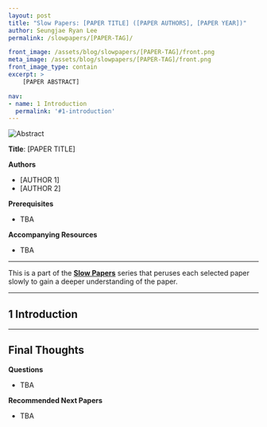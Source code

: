 ```yaml
---
layout: post
title: "Slow Papers: [PAPER TITLE] ([PAPER AUTHORS], [PAPER YEAR])"
author: Seungjae Ryan Lee
permalink: /slowpapers/[PAPER-TAG]/

front_image: /assets/blog/slowpapers/[PAPER-TAG]/front.png
meta_image: /assets/blog/slowpapers/[PAPER-TAG]/front.png
front_image_type: contain
excerpt: >
    [PAPER ABSTRACT]

nav:
- name: 1 Introduction
  permalink: '#1-introduction'
---
```


![Abstract]({{absolute_url}}/assets/blog/slowpapers/[PAPER-TAG]/front.png)

**Title**: [PAPER TITLE]

**Authors**
<div>
<ul class="slowpapers__authors">
  <li>[AUTHOR 1]</li>
  <li>[AUTHOR 2]</li>
</ul>
</div>

**Prerequisites**
 - TBA

**Accompanying Resources**
 - TBA

<hr/>

This is a part of the [**Slow Papers**](/slowpapers) series that peruses each selected paper slowly to gain a deeper understanding of the paper.

<hr/>



## 1 Introduction


<hr/>



## Final Thoughts

**Questions**
 - TBA

**Recommended Next Papers**
 - TBA
